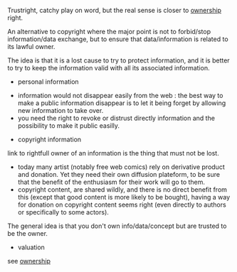 [hm]: # (+++)
[hm]: # (date = "2015-05-30T12:43:26+01:00")
[hm]: # (draft = true)
[hm]: # (title = "Trustright")
[hm]: # (+++)


Trustright, catchy play on word, but the real sense is closer to [ownership](./ownership.md) right. 

An alternative to copyright where the major point is not to forbid/stop information/data exchange, but to ensure that data/information is related to its lawful owner.

The idea is that it is a lost cause to try to protect information, and it is better to try to keep the information valid with all its associated information.

* personal information
 - information would not disappear easily from the web : the best way to make a public information disappear is to let it being forget by allowing new information to take over. 
 - you need the right to revoke or distrust directly information and the possibility to make it public easilly.

* copyright information

link to rightfull owner of an information is the thing that must not be lost.
 - today many artist (notably free web comics) rely on derivative product and donation. Yet they need their own diffusion plateform, to be sure that the benefit of the enthusiasm for their work will go to them.
 - copyright content, are shared wildly, and there is no direct benefit from this (except that good content is more likely to be bought), having a way for donation on copyright content seems right (even directly to authors or specifically to some actors).


The general idea is that you don't own info/data/concept but are trusted to be the owner.

* valuation

see [ownership](./ownership.md)

